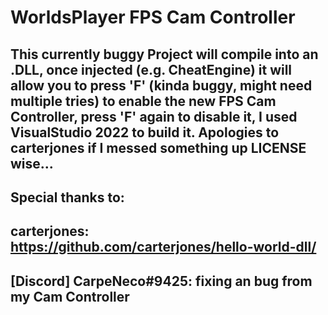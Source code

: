 # WorldsPlayer FPS Cam Controller

This currently buggy Project will compile into an .DLL, once injected (e.g. CheatEngine) it will allow you to press 'F' (kinda buggy, might need multiple tries)
to enable the new FPS Cam Controller, press 'F' again to disable it, I used VisualStudio 2022 to build it.
Apologies to carterjones if I messed something up LICENSE wise...
---
Special thanks to:
---
carterjones:
https://github.com/carterjones/hello-world-dll/
---
[Discord] CarpeNeco#9425:
fixing an bug from my Cam Controller
---